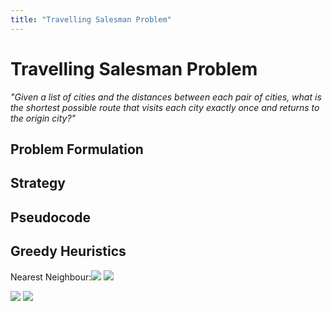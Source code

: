 ```yaml
---
title: "Travelling Salesman Problem"
---
```

# Travelling Salesman Problem
_"Given a list of cities and the distances between each pair of cities, what is the shortest possible route that visits each city exactly once and returns to the origin city?"_
## Problem Formulation

## Strategy

## Pseudocode

## Greedy Heuristics
Nearest Neighbour:![](https://i.imgur.com/NMBNKgQ.png)
![](https://i.imgur.com/qb21qC8.png)

![](https://i.imgur.com/FrYMX0s.png)
![](https://i.imgur.com/yLT78tP.png)
